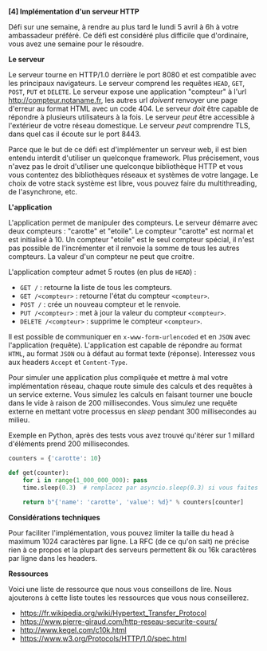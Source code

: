 **[4] Implémentation d'un serveur HTTP**

Défi sur une semaine, à rendre au plus tard le lundi 5 avril à 6h à votre ambassadeur préféré. Ce défi est considéré plus difficile que d'ordinaire, vous avez une semaine pour le résoudre.

**Le serveur**

Le serveur tourne en HTTP/1.0 derrière le port 8080 et est compatible avec les principaux navigateurs. Le serveur comprend les requêtes `HEAD`, `GET`, `POST`, `PUT` et `DELETE`. Le serveur expose une application "compteur" à l'url <http://compteur.notaname.fr>, les autres url *doivent* renvoyer une page d'erreur au format HTML avec un code 404. Le serveur *doit* être capable de répondre à plusieurs utilisateurs à la fois. Le serveur *peut* être accessible à l'extérieur de votre réseau domestique. Le serveur *peut* comprendre TLS, dans quel cas il écoute sur le port 8443.

Parce que le but de ce défi est d'implémenter un serveur web, il est bien entendu interdit d'utiliser un quelconque framework. Plus précisement, vous n'avez pas le droit d'utiliser une quelconque bibliothèque HTTP et vous vous contentez des bibliothèques réseaux et systèmes de votre langage. Le choix de votre stack système est libre, vous pouvez faire du multithreading, de l'asynchrone, etc.

**L'application**

L'application permet de manipuler des compteurs. Le serveur démarre avec deux compteurs : "carotte" et "etoile". Le compteur "carotte" est normal et est initialisé à 10. Un compteur "etoile" est le seul compteur spécial, il n'est pas possible de l'incrémenter et il renvoie la somme de tous les autres compteurs. La valeur d'un compteur ne peut que croitre.

L'application compteur admet 5 routes (en plus de `HEAD`) :

* `GET /` : retourne la liste de tous les compteurs.
* `GET /<compteur>` : retourne l'état du compteur `<compteur>`.
* `POST /` : crée un nouveau compteur et le renvoie.
* `PUT /<compteur>` : met à jour la valeur du compteur `<compteur>`.
* `DELETE /<compteur>` : supprime le compteur `<compteur>`.

Il est possible de communiquer en `x-www-form-urlencoded` et en `JSON` avec l'application (requête). L'application est capable de répondre au format `HTML`, au format `JSON` ou à défaut au format texte (réponse). Interessez vous aux headers `Accept` et `Content-Type`.

Pour simuler une application plus compliquée et mettre à mal votre implémentation réseau, chaque route simule des calculs et des requêtes à un service externe. Vous simulez les calculs en faisant tourner une boucle dans le vide à raison de 200 millisecondes. Vous simulez une requête externe en mettant votre processus en *sleep* pendant 300 millisecondes au milieu.

Exemple en Python, après des tests vous avez trouvé qu'itérer sur 1 millard d'éléments prend 200 millisecondes.

```python
counters = {'carotte': 10}

def get(counter):
    for i in range(1_000_000_000): pass
    time.sleep(0.3)  # remplacez par asyncio.sleep(0.3) si vous faites de l'async
    
    return b"{'name': 'carotte', 'value': %d}" % counters[counter]
```

**Considérations techniques**

Pour faciliter l'implémentation, vous pouvez limiter la taille du head à maximum 1024 caractères par ligne. La RFC (de ce qu'on sait) ne précise rien à ce propos et la plupart des serveurs permettent 8k ou 16k caractères par ligne dans les headers.

**Ressources**

Voici une liste de ressource que nous vous conseillons de lire. Nous ajouterons à cette liste toutes les ressources que vous nous conseillerez.

* <https://fr.wikipedia.org/wiki/Hypertext_Transfer_Protocol>
* <https://www.pierre-giraud.com/http-reseau-securite-cours/>
* <http://www.kegel.com/c10k.html>
* <https://www.w3.org/Protocols/HTTP/1.0/spec.html>
